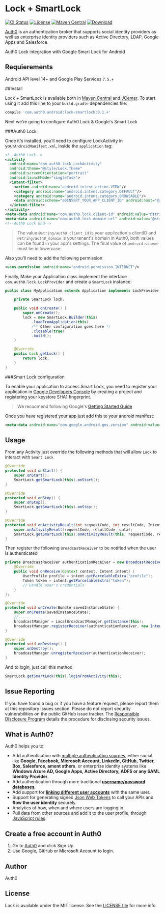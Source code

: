 Lock + SmartLock
============
[![CI Status](http://img.shields.io/travis/auth0/Lock-SmartLock.svg?style=flat)](https://travis-ci.org/auth0/Lock-SmartLock)
[![License](http://img.shields.io/:license-mit-blue.svg?style=flat)](http://doge.mit-license.org)
[![Maven Central](https://img.shields.io/maven-central/v/com.auth0.android/lock-smartlock.svg)](http://search.maven.org/#artifactdetails%7Ccom.auth0.android%7Clock%7C1.8.0%7Caar)
[ ![Download](https://api.bintray.com/packages/auth0/lock-android/lock-smartlock/images/download.svg) ](https://bintray.com/auth0/lock-android/lock-smartlock/_latestVersion)

[Auth0](https://auth0.com) is an authentication broker that supports social identity providers as well as enterprise identity providers such as Active Directory, LDAP, Google Apps and Salesforce.

Auth0 Lock integration with Google Smart Lock for Android

## Requierements

Android API level 14+ and Google Play Services `7.5.+`

##Install

Lock + SmartLock is available both in [Maven Central](http://search.maven.org) and [JCenter](https://bintray.com/bintray/jcenter). To start using it add this line to your `build.gradle` dependencies file:

```gradle
compile 'com.auth0.android:lock-smartlock:0.1.+'
```

Next we're going to configure Auth0 Lock & Google's Smart Lock

###Auth0 Lock

Once it's installed, you'll need to configure LockActivity in your`AndroidManifest.xml`, inside the `application` tag:

```xml
<!--Auth0 Lock-->
<activity
  android:name="com.auth0.lock.LockActivity"
  android:theme="@style/Lock.Theme"
  android:screenOrientation="portrait"
  android:launchMode="singleTask">
  <intent-filter>
    <action android:name="android.intent.action.VIEW"/>
    <category android:name="android.intent.category.DEFAULT"/>
    <category android:name="android.intent.category.BROWSABLE"/>
    <data android:scheme="a0INSERT_YOUR_APP_CLIENT_ID" android:host="@string/auth0_domain"/>
  </intent-filter>
</activity>
<meta-data android:name="com.auth0.lock.client-id" android:value="@string/auth0_client_id"/>
<meta-data android:name="com.auth0.lock.domain-url" android:value="@string/auth0_domain"/>
<!--Auth0 Lock End-->
```

> The value `@string/auth0_client_id` is your application's clientID and `@string/auth0_domain` is your tenant's domain in Auth0, both values can be found in your app's settings.
> The final value of `android:scheme` must be in lowercase

Also you'll need to add the following permission:
```xml
<uses-permission android:name="android.permission.INTERNET"/>
```

Finally, Make your Application class implement the interface `com.auth0.lock.LockProvider` and create a `SmartLock` instance:

```java
public class MyApplication extends Application implements LockProvider {

    private SmartLock lock;

    public void onCreate() {
        super.onCreate();
        lock = new SmartLock.Builder(this)
            .loadFromApplication(this)
            /** Other configuration goes here */
            .closable(true)
            .build();
    }

    @Override
    public Lock getLock() {
        return lock;
    }
}
```

###Smart Lock configuration

To enable your application to access Smart Lock, you need to register your application in [Google Developers Console](https://console.developers.google.com/) by creating a project and registering your keystore SHA1 fingerprint.
> We recoomend following Google's [Getting Started Guide](https://developers.google.com/identity/smartlock-passwords/android/get-started)

Once you have registered your app just add this to your android manifest:

```xml
<meta-data android:name="com.google.android.gms.version" android:value="@integer/google_play_services_version" />
```

## Usage

From any Activity just override the following methods that will allow `Lock` to interact with `Smart Lock`

```java
@Override
protected void onStart() {
    super.onStart();
    SmartLock.getSmartLock(this).onStart();
}

@Override
protected void onStop() {
    super.onStop();
    SmartLock.getSmartLock(this).onStop();
}

@Override
protected void onActivityResult(int requestCode, int resultCode, Intent data) {
    super.onActivityResult(requestCode, resultCode, data);
    SmartLock.getSmartLock(this).onActivityResult(this, requestCode, resultCode, data);
}
```

Then register the following `BroadcastReceiver` to be notified when the user is authenticated

```java
private BroadcastReceiver authenticationReceiver = new BroadcastReceiver() {
    @Override
    public void onReceive(Context context, Intent intent) {
        UserProfile profile = intent.getParcelableExtra("profile");
        Token token = intent.getParcelableExtra("token");
        // Handle user's credentials
    }
};

@Override
protected void onCreate(Bundle savedInstanceState) {
    super.onCreate(savedInstanceState);
    //.....
    broadcastManager = LocalBroadcastManager.getInstance(this);
    broadcastManager.registerReceiver(authenticationReceiver, new IntentFilter(Lock.AUTHENTICATION_ACTION));
}

@Override
protected void onDestroy() {
    super.onDestroy();
    broadcastManager.unregisterReceiver(authenticationReceiver);
}
```

And to login, just call this method

```java
SmartLock.getSmartLock(this).loginFromActivity(this);
```

## Issue Reporting

If you have found a bug or if you have a feature request, please report them at this repository issues section. Please do not report security vulnerabilities on the public GitHub issue tracker. The [Responsible Disclosure Program](https://auth0.com/whitehat) details the procedure for disclosing security issues.

## What is Auth0?

Auth0 helps you to:

* Add authentication with [multiple authentication sources](https://docs.auth0.com/identityproviders), either social like **Google, Facebook, Microsoft Account, LinkedIn, GitHub, Twitter, Box, Salesforce, amont others**, or enterprise identity systems like **Windows Azure AD, Google Apps, Active Directory, ADFS or any SAML Identity Provider**.
* Add authentication through more traditional **[username/password databases](https://docs.auth0.com/mysql-connection-tutorial)**.
* Add support for **[linking different user accounts](https://docs.auth0.com/link-accounts)** with the same user.
* Support for generating signed [Json Web Tokens](https://docs.auth0.com/jwt) to call your APIs and **flow the user identity** securely.
* Analytics of how, when and where users are logging in.
* Pull data from other sources and add it to the user profile, through [JavaScript rules](https://docs.auth0.com/rules).

## Create a free account in Auth0

1. Go to [Auth0](https://auth0.com) and click Sign Up.
2. Use Google, GitHub or Microsoft Account to login.

## Author

Auth0

## License

Lock is available under the MIT license. See the [LICENSE file](LICENSE) for more info.
